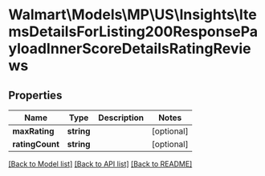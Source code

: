 # Walmart\Models\MP\US\Insights\ItemsDetailsForListing200ResponsePayloadInnerScoreDetailsRatingReviews

## Properties

Name | Type | Description | Notes
------------ | ------------- | ------------- | -------------
**maxRating** | **string** |  | [optional]
**ratingCount** | **string** |  | [optional]


[[Back to Model list]](./) [[Back to API list]](../../../../../README.md#supported-apis) [[Back to README]](../../../../../README.md)

